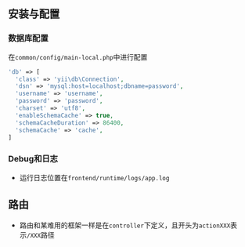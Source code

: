 ## 安装与配置

### 数据库配置

在`common/config/main-local.php`中进行配置

```php
'db' => [
  'class' => 'yii\db\Connection',
  'dsn' => 'mysql:host=localhost;dbname=password',
  'username' => 'username',
  'password' => 'password',
  'charset' => 'utf8',
  'enableSchemaCache' => true,
  'schemaCacheDuration' => 86400,
  'schemaCache' => 'cache',
]
```

### Debug和日志

- 运行日志位置在`frontend/runtime/logs/app.log`

## 路由

- 路由和某难用的框架一样是在`controller`下定义，且开头为`actionXXX`表示`/XXX`路径

